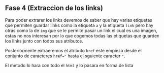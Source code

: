 ## Fase 4 (Extraccion de los links)

Para poder extrarer los links devemos de saber que hay varias etiquetas que permiten guardar links como la etiqueta `a` y la etiqueta `link` pero hay otras como la de `img` que se le permite pasar un link el cual es una imagen, estas no nos interesan por lo que cogemos todas las etiquetas que guarden los links junto con todos sus atributos.

Posteriormente extraeremos el atributo `href` este empieza desde el conjunto de caracteres `href="` hasta el sguiente caracter `"`.

El metodo lo hara con todo el `html` y lo pasara en forma de lista
